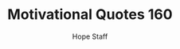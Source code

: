 ---
image: /assets/img/mq/mq_160_maugham.png
title: Motivational Quotes 160
categories:
  - Motivational Quotes
author: Hope Staff
notes: Motivational Quotes 160
embed: >-
  EMBED_GOES_HERE
transcript: >-
  SOME LINES OF TEXT START HERE
---
